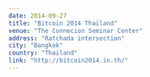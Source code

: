 ```yaml
---
date: 2014-09-27
title: "Bitcoin 2014 Thailand"
venue: "The Connecion Seminar Center"
address: "Ratchada intersection"
city: "Bangkok"
country: "Thailand"
link: "http://bitcoin2014.in.th/"
---
```

